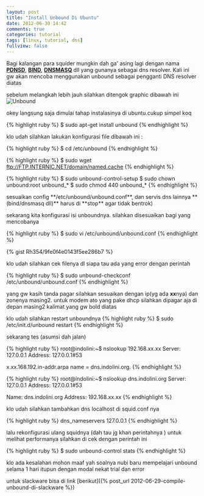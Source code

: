 ```yaml
---
layout: post
title: "Install Unbound Di Ubuntu"
date: 2012-06-30 14:42
comments: true
categories: tutorial
tags: [linux, tutorial, dns]
fullview: false
---
```



Bagi kalangan para squider mungkin dah ga' asing lagi dengan nama **[PDNSD](http://www.phys.uu.nl/~rombouts/pdnsd/index.html)**, **[BIND](http://www.bind9.net/)**, **[DNSMASQ](http://www.thekelleys.org.uk/dnsmasq/doc.html)** dll yang gunanya sebagai dns resolver. Kali ini  gw akan mencoba menggunakan unbound sebagai pengganti DNS resolver diatas

sebelum melangkah lebih jauh silahkan ditengok graphic dibawah ini
![Unbound](http://s6.postimage.org/pp30gyy0x/2epkmr5.png)

okey langsung saja dimulai tahap instalasinya di ubuntu.cukup simpel koq


{% highlight ruby %}
$ sudo apt-get install unbound
{% endhighlight %}

klo udah silahkan lakukan konfigurasi file dibawah ini :

{% highlight ruby %}
$ cd /etc/unbound
{% endhighlight %}

{% highlight ruby %}
$ sudo wget  ftp://FTP.INTERNIC.NET/domain/named.cache
{% endhighlight %}

{% highlight ruby %}
$ sudo unbound-control-setup
$ sudo chown unbound:root unbound_*
$ sudo chmod 440 unbound_*
{% endhighlight %}

<p>sesuaikan config **/etc/unbound/unbound.conf**, dan servis dns lainnya **(bind/dnsmasq dll)** harus di **stop** agar tidak bentrok)

sekarang kita konfigurasi isi unboundnya. silahkan disesuaikan bagi yang mencobanya

{% highlight ruby %}
$ sudo vi /etc/unbound/unbound.conf
{% endhighlight %}

{% gist Rh354/9fe0f4e0143f5ee286b7 %}

klo udah silahkan cek filenya dl siapa tau ada yang error dengan perintah

{% highlight ruby %}
$ sudo unbound-checkconf /etc/unbound/unbound.conf
{% endhighlight %}

yang gw kasih tanda pagar silahkan sesuaikan dengan ip(yg ada **xx**nya) dan zonenya masing2.
untuk modem ato yang pake dhcp silahkan dipagar aja di depan masing2 kalimat yang gw bold diatas

klo udah silahkan restart unboundnya
{% highlight ruby %}
$ sudo /etc/init.d/unbound restart
{% endhighlight %}

sekarang tes (asumsi dah jalan)

{% highlight ruby %}
root@indolini:~$ nslookup 192.168.xx.xx
Server: 127.0.0.1
Address: 127.0.0.1#53

x.xx.168.192.in-addr.arpa name = dns.indolini.org.
{% endhighlight %}

{% highlight ruby %}
root@indolini:~$ nslookup dns.indolini.org
Server: 127.0.0.1
Address: 127.0.0.1#53

Name: dns.indolini.org
Address: 192.168.xx.xx
{% endhighlight %}

klo udah silahkan tambahkan dns localhost di squid.conf nya

{% highlight ruby %}
dns_nameservers 127.0.0.1
{% endhighlight %}

lalu rekonfigurasi ulang squidnya (dah tau jg khan perintahnya )
untuk melihat performanya silahkan di cek dengan perintah ini

{% highlight ruby %}
$ sudo unbound-control stats
{% endhighlight %}

klo ada kesalahan mohon maaf yah soalnya nubi baru mempelajari unbound selama 1 hari itupun dengan modal nekat trial dan error

untuk slackware bisa di link [berikut]({% post_url 2012-06-29-compile-unbound-di-slackware %})